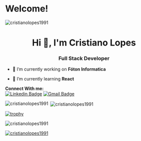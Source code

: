 # Welcome!

<p align="left"> <img src="https://komarev.com/ghpvc/?username=cristianolopes1991&label=Profile%20views&color=0e75b6&style=flat" alt="cristianolopes1991" /> </p>
<h1 align="center">Hi 👋, I'm Cristiano Lopes</h1>
<h3 align="center">Full Stack Developer</h3>

- 🔭 I’m currently working on **Fóton Informatica**

- 🌱 I’m currently learning **React**


**Connect With me:**</br>
[![Linkedin Badge](https://img.shields.io/badge/-LinkedIn-blue?style=flat-square&logo=Linkedin&logoColor=white&link=https://www.linkedin.com/in/cristianoprogrammer/)](https://www.linkedin.com/in/cristianoprogrammer/) [![Gmail Badge](https://img.shields.io/badge/-cristiano.br101ne@gmail.com-ff2400?style=flat-square&logo=Gmail&logoColor=white&link=mailto:cristiano.br101ne@gmail.com)](mailto:cristiano.br101ne@gmail.com)

<p><img align="left" src="https://github-readme-stats.vercel.app/api/top-langs?username=cristianolopes1991&show_icons=true&locale=en&layout=compact" alt="cristianolopes1991" /></p>

<p>&nbsp;<img align="center" src="https://github-readme-stats.vercel.app/api?username=cristianolopes1991&show_icons=true&locale=en" alt="cristianolopes1991" /></p>

[![trophy](https://github-profile-trophy.vercel.app/?username=ryo-ma&theme=onedark)](https://github.com/ryo-ma/github-profile-trophy)


<p><img align="center" src="https://github-readme-streak-stats.herokuapp.com/?user=cristianolopes1991&" alt="cristianolopes1991" /></p>

<p align="left"> <a href="https://github.com/ryo-ma/github-profile-trophy"><img src="https://github-profile-trophy.vercel.app/?username=cristianolopes1991" alt="cristianolopes1991" /></a> </p>
